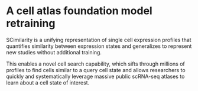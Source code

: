 # A cell atlas foundation model retraining
SCimilarity is a unifying representation of single cell expression profiles that quantifies similarity between expression states and generalizes to represent new studies without additional training.

This enables a novel cell search capability, which sifts through millions of profiles to find cells similar to a query cell state and allows researchers to quickly and systematically leverage massive public scRNA-seq atlases to learn about a cell state of interest.
